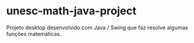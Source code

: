 # unesc-math-java-project
Projeto desktop desenvolvido com Java / Swing que faz resolve algumas funções matemáticas.

